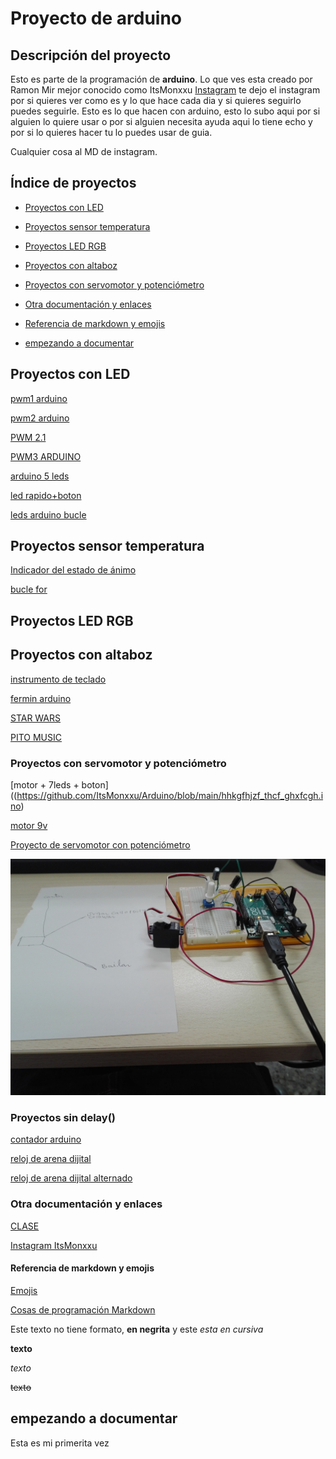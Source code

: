 #  Proyecto de arduino

## Descripción del proyecto



Esto es parte de la programación de **arduino**. Lo que ves esta creado por Ramon Mir mejor conocido como ItsMonxxu 
[Instagram](https://www.instagram.com/itsmonxxu/) 
te dejo el instagram por si quieres ver como es y lo que hace cada dia y si quieres seguirlo puedes seguirle.  Esto es lo que hacen con arduino, esto lo subo aqui por si alguien lo quiere usar o por si alguien necesita ayuda aqui lo tiene echo y por si lo quieres hacer tu lo puedes usar de guia.

 Cualquier cosa al MD de instagram.

## Índice de proyectos

* [Proyectos con LED](https://github.com/ItsMonxxu/Arduino#proyectos-con-led)

* [Proyectos sensor temperatura](https://github.com/ItsMonxxu/Arduino#proyectos-sensor-temperatura)

* [Proyectos LED RGB](https://github.com/ItsMonxxu/Arduino#proyectos-led-rgb)

* [Proyectos con altaboz](https://github.com/ItsMonxxu/Arduino#proyectos-con-altaboz)

* [Proyectos con servomotor y potenciómetro](https://github.com/ItsMonxxu/Arduino#proyectos-con-servomotor-y-potenci%C3%B3metro)

* [Otra documentación y enlaces](https://github.com/ItsMonxxu/Arduino#otra-documentaci%C3%B3n-y-enlaces)

* [Referencia de markdown y emojis](https://github.com/ItsMonxxu/Arduino#referencia-de-markdown-y-emojis)

* [empezando a documentar](https://github.com/ItsMonxxu/Arduino#empezando-a-documentar)


## Proyectos con LED

[pwm1 arduino](https://github.com/ItsMonxxu/Arduino/blob/main/PWM1_arduino.ino)

[pwm2 arduino](https://github.com/ItsMonxxu/Arduino/blob/main/PWM2_arduino.ino)

[PWM 2.1](https://github.com/ItsMonxxu/Arduino/blob/main/pwm2.1.ino)

[PWM3 ARDUINO](https://github.com/ItsMonxxu/Arduino/blob/main/PWM3_ARDIONO.ino)

[arduino 5 leds](https://github.com/ItsMonxxu/Arduino/blob/main/ARDUINO_5_LED_TEMPERATURA.ino)

[led rapido+boton](https://github.com/ItsMonxxu/Arduino/blob/main/Arduino_leddd_rapido_programa_boton.ino)

[leds arduino bucle](https://github.com/ItsMonxxu/Arduino/blob/main/LEDS_ARDUINO_BUCLE.ino)

## Proyectos sensor temperatura

[Indicador del estado de ánimo](https://github.com/ItsMonxxu/Arduino/blob/main/Indicador_de_estado_de_animo_arduino.ino)

[bucle for](https://github.com/ItsMonxxu/Arduino/blob/main/BUCLE_FOR.ino)

## Proyectos LED RGB

## Proyectos con altaboz
[instrumento de teclado](https://github.com/ItsMonxxu/Arduino/blob/main/instumento_de_teclado.ino)

[fermin arduino](https://github.com/ItsMonxxu/Arduino/blob/main/fermin_arduino.ino)

[STAR WARS](https://github.com/ItsMonxxu/Arduino/blob/main/melodu_star_wars.ino)

[PITO MUSIC](https://github.com/ItsMonxxu/Arduino/blob/main/pitomusic.ino)

### Proyectos con servomotor y potenciómetro 
[motor + 7leds + boton]((https://github.com/ItsMonxxu/Arduino/blob/main/hhkgfhjzf_thcf_ghxfcgh.ino)

[motor 9v](https://github.com/ItsMonxxu/Arduino/blob/main/motor_tecladoo.ino)

[Proyecto de servomotor con potenciómetro](https://github.com/ItsMonxxu/Arduino/blob/main/molino_bater.ino)

![texto](https://github.com/ItsMonxxu/Arduino/blob/main/IMG_20210208_123210.jpg)

### Proyectos sin delay() 
[contador arduino](https://github.com/ItsMonxxu/Arduino/blob/main/contador_arduino.ino)

[reloj de arena dijital](https://github.com/ItsMonxxu/Arduino/blob/main/reloj_dijital_primero.ino)

[reloj de arena dijital alternado](https://github.com/ItsMonxxu/Arduino/blob/main/reloj_de_arena_digital.ino)

### Otra documentación y enlaces

[CLASE](https://github.com/d-prieto/arduinoCourse#repositorios-de-alumnos)

[Instagram ItsMonxxu](https://www.instagram.com/itsmonxxu/)

#### Referencia de markdown y emojis

[Emojis](https://emojikeyboard.io/)

[Cosas de programación Markdown](https://guides.github.com/pdfs/markdown-cheatsheet-online.pdf)



 


Este texto no tiene formato, **en negrita** y este _esta en cursiva_

<b>texto</b>

<i>texto</i>

<del>texto</del>


## empezando a documentar 
Esta es mi primerita vez
